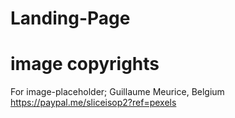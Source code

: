 # Landing-Page
# image copyrights
For image-placeholder;
Guillaume Meurice, Belgium
https://paypal.me/sliceisop2?ref=pexels
